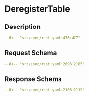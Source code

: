 # DeregisterTable

## Description

```yaml
--8<-- "src/spec/rest.yaml:476:477"
```

## Request Schema

```yaml
--8<-- "src/spec/rest.yaml:2096:2105"
```
## Response Schema

```yaml
--8<-- "src/spec/rest.yaml:2106:2119"
```
